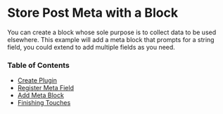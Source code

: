 
# Store Post Meta with a Block

You can create a block whose sole purpose is to collect data to be used elsewhere. This example will add a meta block that prompts for a string field, you could extend to add multiple fields as you need.


### Table of Contents

* [Create Plugin](../../../../../docs/designers-developers/developers/tutorials/metabox/create-plugin.md)
* [Register Meta Field](../../../../../docs/designers-developers/developers/tutorials/metabox/register-meta-field.md)
* [Add Meta Block](../../../../../docs/designers-developers/developers/tutorials/metabox/add-meta-block.md)
* [Finishing Touches](../../../../../docs/designers-developers/developers/tutorials/metabox/finishing-touches.md)

